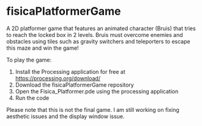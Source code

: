 # fisicaPlatformerGame
A 2D platformer game that features an animated character (Bruis) that tries to reach the locked box in 2 levels. Bruis must overcome enemies and obstacles using tiles such as gravity switchers and teleporters to escape this maze and win the game!

To play the game:
1. Install the Processing application for free at https://processing.org/download/
2. Download the fisicaPlatformerGame repository
3. Open the Fisica_Platformer.pde using the processing application
4. Run the code

Please note that this is not the final game. I am still working on fixing aesthetic issues and the display window issue.
